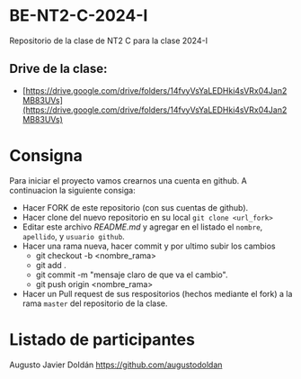 # BE-NT2-C-2024-I

Repositorio de la clase de NT2 C para la clase 2024-I

## Drive de la clase:

- [https://drive.google.com/drive/folders/14fvyVsYaLEDHki4sVRx04Jan2MB83UVs](https://drive.google.com/drive/folders/14fvyVsYaLEDHki4sVRx04Jan2MB83UVs)

# Consigna

Para iniciar el proyecto vamos crearnos una cuenta en github. A continuacion la siguiente consiga:

- Hacer FORK de este repositorio (con sus cuentas de github).
- Hacer clone del nuevo repositorio en su local `git clone <url_fork>`
- Editar este archivo _README.md_ y agregar en el listado el `nombre`, `apellido`, y `usuario github`.
- Hacer una rama nueva, hacer commit y por ultimo subir los cambios
  - git checkout -b <nombre_rama>
  - git add .
  - git commit -m "mensaje claro de que va el cambio".
  - git push origin <nombre_rama>
- Hacer un Pull request de sus respositorios (hechos mediante el fork) a la rama `master` del repositorio de la clase.

# Listado de participantes

Augusto Javier Doldán https://github.com/augustodoldan
